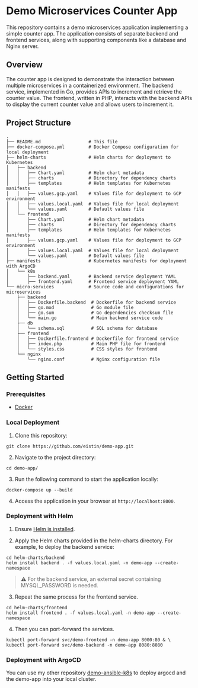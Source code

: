 # Demo Microservices Counter App

This repository contains a demo microservices application implementing a simple counter app. The application consists of separate backend and frontend services, along with supporting components like a database and Nginx server.

## Overview
The counter app is designed to demonstrate the interaction between multiple microservices in a containerized environment. The backend service, implemented in Go, provides APIs to increment and retrieve the counter value. The frontend, written in PHP, interacts with the backend APIs to display the current counter value and allows users to increment it.

## Project Structure
```
.
├── README.md                  # This file
├── docker-compose.yml         # Docker Compose configuration for local deployment
├── helm-charts                # Helm charts for deployment to Kubernetes
│   ├── backend
│   │   ├── Chart.yaml         # Helm chart metadata
│   │   ├── charts             # Directory for dependency charts
│   │   ├── templates          # Helm templates for Kubernetes manifests
│   │   ├── values.gcp.yaml    # Values file for deployment to GCP environment
│   │   ├── values.local.yaml  # Values file for local deployment
│   │   └── values.yaml        # Default values file
│   └── frontend
│       ├── Chart.yaml         # Helm chart metadata
│       ├── charts             # Directory for dependency charts
│       ├── templates          # Helm templates for Kubernetes manifests
│       ├── values.gcp.yaml    # Values file for deployment to GCP environment
│       ├── values.local.yaml  # Values file for local deployment
│       └── values.yaml        # Default values file
├── manifests                  # Kubernetes manifests for deployment with ArgoCD
│   └── k8s
│       ├── backend.yaml       # Backend service deployment YAML
│       ├── frontend.yaml      # Frontend service deployment YAML
└── micro-services             # Source code and configurations for microservices
    ├── backend
    │   ├── Dockerfile.backend  # Dockerfile for backend service
    │   ├── go.mod              # Go module file
    │   ├── go.sum              # Go dependencies checksum file
    │   └── main.go             # Main backend service code
    ├── db
    │   └── schema.sql          # SQL schema for database
    ├── frontend
    │   ├── Dockerfile.frontend # Dockerfile for frontend service
    │   ├── index.php           # Main PHP file for frontend
    │   └── styles.css          # CSS styles for frontend
    └── nginx
        └── nginx.conf          # Nginx configuration file
```

## Getting Started

### Prerequisites

- [Docker](https://docs.docker.com/engine/install/)
  
### Local Deployment

1. Clone this repository:
```
git clone https://github.com/eistin/demo-app.git
```
2. Navigate to the project directory:
```
cd demo-app/
```
3. Run the following command to start the application locally:
```
docker-compose up --build
```
4. Access the application in your browser at `http://localhost:8000`.

### Deployment with Helm

1. Ensure [Helm is installed](https://helm.sh/docs/intro/install/).

2. Apply the Helm charts provided in the helm-charts directory. For example, to deploy the backend service:

```
cd helm-charts/backend
helm install backend . -f values.local.yaml -n demo-app --create-namespace
```
> :warning: For the backend service, an external secret containing MYSQL_PASSWORD is needed.

3. Repeat the same process for the frontend service.
```
cd helm-charts/frontend
helm install frontend . -f values.local.yaml -n demo-app --create-namespace
```

4. Then you can port-forward the services.
```
kubectl port-forward svc/demo-frontend -n demo-app 8000:80 & \
kubectl port-forward svc/demo-backend -n demo-app 8080:8080
```

### Deployment with ArgoCD

You can use my other repository [demo-ansible-k8s](https://github.com/eistin/demo-ansible-k8s) to deploy argocd and the demo-app into your local cluster.